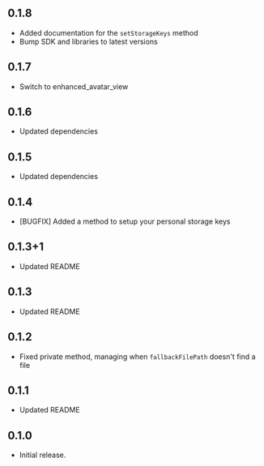 ## 0.1.8
* Added documentation for the `setStorageKeys` method
* Bump SDK and libraries to latest versions

## 0.1.7
* Switch to enhanced_avatar_view

## 0.1.6
* Updated dependencies

## 0.1.5
* Updated dependencies

## 0.1.4
* [BUGFIX] Added a method to setup your personal storage keys

## 0.1.3+1
* Updated README

## 0.1.3
 * Updated README

## 0.1.2
 * Fixed private method, managing when `fallbackFilePath` doesn't find a file

## 0.1.1
 * Updated README

## 0.1.0
 *  Initial release.